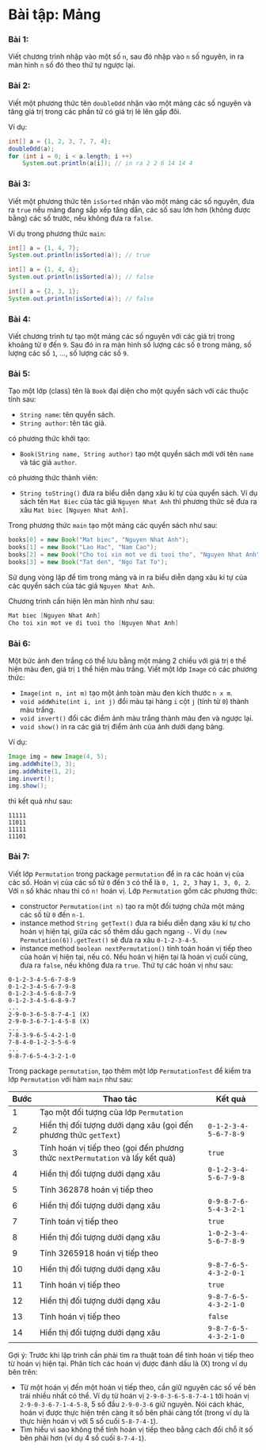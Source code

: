 # Bài tập: Mảng

### Bài 1:

Viết chương trình nhập vào một số `n`, sau đó nhập vào `n` số nguyên, in ra màn hình `n` số đó theo thứ tự ngược lại.

### Bài 2:

Viết một phương thức tên `doubleOdd` nhận vào một mảng các số nguyên và tăng giá trị trong các phần tử có giá trị lẻ lên gấp đôi.

Ví dụ:
```java
int[] a = {1, 2, 3, 7, 7, 4};
doubleOdd(a);
for (int i = 0; i < a.length; i ++)
    System.out.println(a[i]); // in ra 2 2 6 14 14 4
```

### Bài 3:

Viết một phương thức tên `isSorted` nhận vào một mảng các số nguyên, đưa ra `true` nếu mảng đang sắp xếp tăng dần, các số sau lớn hơn (không được bằng) các số trước, nếu không đưa ra `false`.

Ví dụ trong phương thức `main`:
```java
int[] a = {1, 4, 7};
System.out.println(isSorted(a)); // true
```

```java
int[] a = {1, 4, 4};
System.out.println(isSorted(a)); // false
```

```java
int[] a = {2, 3, 1};
System.out.println(isSorted(a)); // false
```

### Bài 4:
Viết chương trình tự tạo một mảng các số nguyên với các giá trị trong khoảng từ `0` đến `9`. Sau đó in ra màn hình số lượng các số `0` trong mảng, số lượng các số `1`, ..., số lượng các số `9`.

### Bài 5:

Tạo một lớp (class) tên là `Book` đại diện cho một quyển sách với các thuộc tính sau:
- `String name`: tên quyển sách.
- `String author`: tên tác giả.

có phương thức khởi tạo:
- `Book(String name, String author)` tạo một quyển sách mới với tên `name` và tác giả `author`.

có phương thức thành viên:
- `String toString()` đưa ra biểu diễn dạng xâu kí tự của quyển sách. Ví dụ sách tên `Mat Biec` của tác giả `Nguyen Nhat Anh` thì phương thức sẽ đưa ra xâu `Mat biec [Nguyen Nhat Anh]`.

Trong phương thức `main` tạo một mảng các quyển sách như sau:
```java
books[0] = new Book("Mat biec", "Nguyen Nhat Anh");
books[1] = new Book("Lao Hac", "Nam Cao");
books[2] = new Book("Cho toi xin mot ve di tuoi tho", "Nguyen Nhat Anh");
books[3] = new Book("Tat den", "Ngo Tat To");
```

Sử dụng vòng lặp để tìm trong mảng và in ra biểu diễn dạng xâu kí tự của các quyển sách của tác giả `Nguyen Nhat Anh`.

Chương trình cần hiện lên màn hình như sau:
```java
Mat biec [Nguyen Nhat Anh]
Cho toi xin mot ve di tuoi tho [Nguyen Nhat Anh]
```

### Bài 6:
Một bức ảnh đen trắng có thể lưu bằng một mảng 2 chiều với giá trị `0` thể hiện màu đen, giá trị `1` thể hiện màu trắng. Viết một lớp `Image` có các phương thức:
- `Image(int n, int m)` tạo một ảnh toàn màu đen kích thước `n x m`.
- `void addWhite(int i, int j)` đổi màu tại hàng `i` cột `j` (tính từ `0`) thành màu trắng.
- `void invert()` đổi các điểm ảnh màu trắng thành màu đen và ngược lại.
- `void show()` in ra các giá trị điểm ảnh của ảnh dưới dạng bảng.

Ví dụ:
```java
Image img = new Image(4, 5);
img.addWhite(3, 3);
img.addWhite(1, 2);
img.invert();
img.show();
```

thì kết quả như sau:

```
11111
11011
11111
11101
```

### Bài 7:

Viết lớp `Permutation` trong package `permutation` để in ra các hoán vị của các số. Hoán vị của các số từ `0` đến `3` có thể là `0, 1, 2, 3` hay `1, 3, 0, 2`. Với `n` số khác nhau thì có `n!` hoán vị. Lớp `Permutation` gồm các phương thức:

- constructor `Permutation(int n)` tạo ra một đối tượng chứa một mảng các số từ `0` đến `n-1`.
- instance method `String getText()` đưa ra biểu diễn dạng xâu kí tự cho hoán vị hiện tại, giữa các số thêm dấu gạch ngang `-`. Ví dụ `(new Permutation(6)).getText()` sẽ đưa ra xâu `0-1-2-3-4-5`.
- instance method `boolean nextPermutation()` tính toán hoán vị tiếp theo của hoán vị hiện tại, nếu có. Nếu hoán vị hiện tại là hoán vị cuối cùng, đưa ra `false`, nếu không đưa ra `true`. Thứ tự các hoán vị như sau:

```
0-1-2-3-4-5-6-7-8-9
0-1-2-3-4-5-6-7-9-8
0-1-2-3-4-5-6-8-7-9
0-1-2-3-4-5-6-8-9-7
...
2-9-0-3-6-5-8-7-4-1 (X)
2-9-0-3-6-7-1-4-5-8 (X)
...
7-8-3-9-6-5-4-2-1-0
7-8-4-0-1-2-3-5-6-9
...
9-8-7-6-5-4-3-2-1-0
```

Trong package `permutation`, tạo thêm một lớp `PermutationTest` để kiểm tra lớp `Permutation` với hàm `main` như sau:

|Bước|Thao tác|Kết quả|
|----|--------|-------|
|1|Tạo một đối tượng của lớp `Permutation`||
|2|Hiển thị đối tượng dưới dạng xâu (gọi đến phương thức `getText`)|`0-1-2-3-4-5-6-7-8-9`|
|3|Tính hoán vị tiếp theo (gọi đến phương thức `nextPermutation` và lấy kết quả)|`true`|
|4|Hiển thị đối tượng dưới dạng xâu|`0-1-2-3-4-5-6-7-9-8`|
|5|Tính 362878 hoán vị tiếp theo||
|6|Hiển thị đối tượng dưới dạng xâu|`0-9-8-7-6-5-4-3-2-1`|
|7|Tính toán vị tiếp theo|`true`|
|8|Hiển thị đối tượng dưới dạng xâu|`1-0-2-3-4-5-6-7-8-9`|
|9|Tính 3265918 hoán vị tiếp theo||
|10|Hiển thị đối tượng dưới dạng xâu|`9-8-7-6-5-4-3-2-0-1`|
|11|Tính hoán vị tiếp theo|`true`|
|12|Hiển thị đối tượng dưới dạng xâu|`9-8-7-6-5-4-3-2-1-0`|
|13|Tính hoán vị tiếp theo|`false`|
|14|Hiển thị đối tượng dưới dạng xâu|`9-8-7-6-5-4-3-2-1-0`|

Gợi ý:
Trước khi lập trình cần phải tìm ra thuật toán để tính hoán vị tiếp theo từ hoán vị hiện tại. Phân tích các hoán vị được đánh dấu là (X) trong ví dụ bên trên:
- Từ một hoán vị đến một hoán vị tiếp theo, cần giữ nguyên các số vế bên trái nhiều nhất có thể. Ví dụ từ hoán vị `2-9-0-3-6-5-8-7-4-1` tới hoán vị `2-9-0-3-6-7-1-4-5-8`, 5 số đầu `2-9-0-3-6` giữ nguyên. Nói cách khác, hoán vị được thực hiện trên càng ít số bên phải càng tốt (trong ví dụ là thực hiện hoán vị với 5 số cuối `5-8-7-4-1`).
- Tìm hiểu vì sao không thể tính hoán vị tiếp theo bằng cách đổi chỗ ít số bên phải hơn (ví dụ 4 số cuối `8-7-4-1`).

